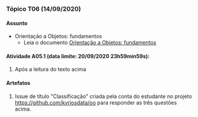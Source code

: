 ### Tópico T06 (**14/09/2020**)

#### Assunto

- Orientação a Objetos: fundamentos
  - Leia o documento [Orientação a Objetos: fundamentos](./fundamentos.md)

#### Atividade A05.1 (data limite: **20/09/2020 23h59min59s**):

1. Após a leitura do texto acima

#### Artefatos

1. Issue de título "Classificação" criada pela conta do estudante no projeto https://github.com/kyriosdata/oo para responder as três questões acima.
